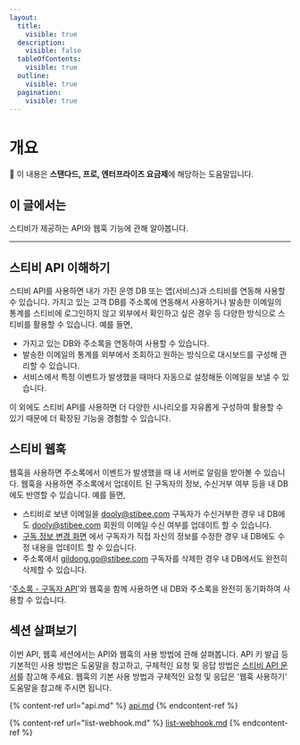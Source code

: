 ```yaml
---
layout:
  title:
    visible: true
  description:
    visible: false
  tableOfContents:
    visible: true
  outline:
    visible: true
  pagination:
    visible: true
---
```


# 개요

💬 이 내용은 **스탠다드, 프로, 엔터프라이즈 요금제**에 해당하는 도움말입니다.

## 이 글에서는

스티비가 제공하는 API와 웹훅 기능에 관해 알아봅니다.

***

## 스티비 API 이해하기

스티비 API를 사용하면 내가 가진 운영 DB 또는 앱(서비스)과 스티비를 연동해 사용할 수 있습니다. 가지고 있는 고객 DB를 주소록에 연동해서 사용하거나 발송한 이메일의 통계를 스티비에 로그인하지 않고 외부에서 확인하고 싶은 경우 등 다양한 방식으로 스티비를 활용할 수 있습니다. 예를 들면,

* 가지고 있는 DB와 주소록을 연동하여 사용할 수 있습니다.
* 발송한 이메일의 통계를 외부에서 조회하고 원하는 방식으로 대시보드를 구성해 관리할 수 있습니다.
* 서비스에서 특정 이벤트가 발생했을 때마다 자동으로 설정해둔 이메일을 보낼 수 있습니다.&#x20;

이 외에도 스티비 API를 사용하면 더 다양한 시나리오를 자유롭게 구성하여 활용할 수 있기 때문에 더 확장된 기능을 경험할 수 있습니다.



## 스티비 웹훅

웹훅을 사용하면 주소록에서 이벤트가 발생했을 때 내 서버로 알림을 받아볼 수 있습니다. 웹훅을 사용하면 주소록에서 업데이트 된 구독자의 정보, 수신거부 여부 등을 내 DB에도 반영할 수 있습니다. 예를 들면,&#x20;

* 스티비로 보낸 이메일을 dooly@stibee.com 구독자가 수신거부한 경우 내 DB에도 dooly@stibee.com 회원의 이메일 수신 여부를 업데이트 할 수 있습니다.
* [구독 정보 변경 화면](../page/subscriber-guide/modify.md) 에서 구독자가 직접 자신의 정보를 수정한 경우 내 DB에도 수정 내용을 업데이트 할 수 있습니다.
* 주소록에서 gildong.go@stibee.com 구독자를 삭제한 경우 내 DB에서도 완전히 삭제할 수 있습니다.

'[주소록 - 구독자 API](https://stibeev2.apidocumentation.com/docs#tag/%EC%A3%BC%EC%86%8C%EB%A1%9D---%EA%B5%AC%EB%8F%85%EC%9E%90/POST/lists/{id}/subscribers)'와 웹훅을 함께 사용하면 내 DB와 주소록을 완전히 동기화하여 사용할 수 있습니다.



## 섹션 살펴보기

이번 API, 웹훅 세션에서는 API와 웹훅의 사용 방법에 관해 살펴봅니다. API 키 발급 등 기본적인 사용 방법은 도움말을 참고하고, 구체적인 요청 및 응답 방법은 [스티비 API 문서](https://developers.stibee.com)를 참고해 주세요. 웹훅의 기본 사용 방법과 구체적인 요청 및 응답은 '웹훅 사용하기' 도움말을 참고해 주시면 됩니다.

{% content-ref url="api.md" %}
[api.md](api.md)
{% endcontent-ref %}

{% content-ref url="list-webhook.md" %}
[list-webhook.md](list-webhook.md)
{% endcontent-ref %}
